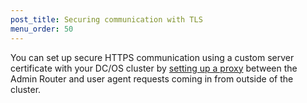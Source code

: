 ```yaml
---
post_title: Securing communication with TLS
menu_order: 50
---
```


You can set up secure HTTPS communication using a custom server certificate with your DC/OS cluster by [setting up a proxy](/docs/1.10/security/tls-ssl/haproxy-adminrouter/) between the Admin Router and user agent requests coming in from outside of the cluster.
